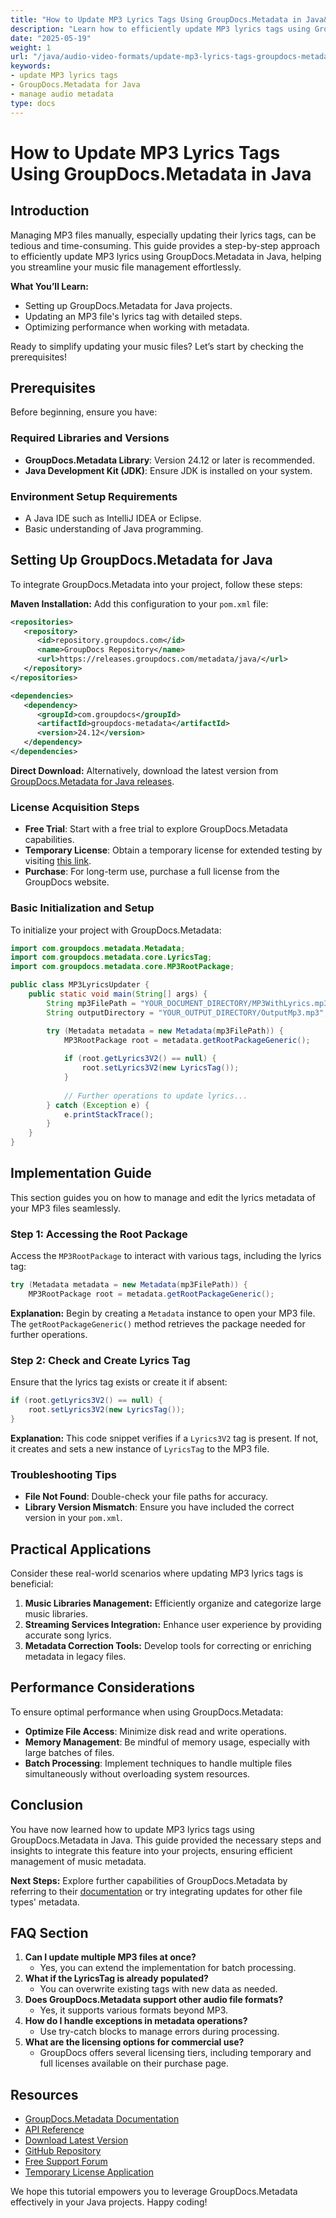 ```yaml
---
title: "How to Update MP3 Lyrics Tags Using GroupDocs.Metadata in Java&#58; A Step-by-Step Guide"
description: "Learn how to efficiently update MP3 lyrics tags using GroupDocs.Metadata for Java. Streamline your music file management with this comprehensive guide."
date: "2025-05-19"
weight: 1
url: "/java/audio-video-formats/update-mp3-lyrics-tags-groupdocs-metadata-java-guide/"
keywords:
- update MP3 lyrics tags
- GroupDocs.Metadata for Java
- manage audio metadata
type: docs
---
```

# How to Update MP3 Lyrics Tags Using GroupDocs.Metadata in Java

## Introduction

Managing MP3 files manually, especially updating their lyrics tags, can be tedious and time-consuming. This guide provides a step-by-step approach to efficiently update MP3 lyrics using GroupDocs.Metadata in Java, helping you streamline your music file management effortlessly.

**What You’ll Learn:**
- Setting up GroupDocs.Metadata for Java projects.
- Updating an MP3 file's lyrics tag with detailed steps.
- Optimizing performance when working with metadata.

Ready to simplify updating your music files? Let’s start by checking the prerequisites!

## Prerequisites
Before beginning, ensure you have:

### Required Libraries and Versions
- **GroupDocs.Metadata Library**: Version 24.12 or later is recommended.
- **Java Development Kit (JDK)**: Ensure JDK is installed on your system.

### Environment Setup Requirements
- A Java IDE such as IntelliJ IDEA or Eclipse.
- Basic understanding of Java programming.

## Setting Up GroupDocs.Metadata for Java
To integrate GroupDocs.Metadata into your project, follow these steps:

**Maven Installation:**
Add this configuration to your `pom.xml` file:
```xml
<repositories>
   <repository>
      <id>repository.groupdocs.com</id>
      <name>GroupDocs Repository</name>
      <url>https://releases.groupdocs.com/metadata/java/</url>
   </repository>
</repositories>

<dependencies>
   <dependency>
      <groupId>com.groupdocs</groupId>
      <artifactId>groupdocs-metadata</artifactId>
      <version>24.12</version>
   </dependency>
</dependencies>
```
**Direct Download:**
Alternatively, download the latest version from [GroupDocs.Metadata for Java releases](https://releases.groupdocs.com/metadata/java/).

### License Acquisition Steps
- **Free Trial**: Start with a free trial to explore GroupDocs.Metadata capabilities.
- **Temporary License**: Obtain a temporary license for extended testing by visiting [this link](https://purchase.groupdocs.com/temporary-license/).
- **Purchase**: For long-term use, purchase a full license from the GroupDocs website.

### Basic Initialization and Setup
To initialize your project with GroupDocs.Metadata:
```java
import com.groupdocs.metadata.Metadata;
import com.groupdocs.metadata.core.LyricsTag;
import com.groupdocs.metadata.core.MP3RootPackage;

public class MP3LyricsUpdater {
    public static void main(String[] args) {
        String mp3FilePath = "YOUR_DOCUMENT_DIRECTORY/MP3WithLyrics.mp3";
        String outputDirectory = "YOUR_OUTPUT_DIRECTORY/OutputMp3.mp3";

        try (Metadata metadata = new Metadata(mp3FilePath)) {
            MP3RootPackage root = metadata.getRootPackageGeneric();
            
            if (root.getLyrics3V2() == null) {
                root.setLyrics3V2(new LyricsTag());
            }
            
            // Further operations to update lyrics...
        } catch (Exception e) {
            e.printStackTrace();
        }
    }
}
```

## Implementation Guide
This section guides you on how to manage and edit the lyrics metadata of your MP3 files seamlessly.

### Step 1: Accessing the Root Package
Access the `MP3RootPackage` to interact with various tags, including the lyrics tag:
```java
try (Metadata metadata = new Metadata(mp3FilePath)) {
    MP3RootPackage root = metadata.getRootPackageGeneric();
```
**Explanation:** Begin by creating a `Metadata` instance to open your MP3 file. The `getRootPackageGeneric()` method retrieves the package needed for further operations.

### Step 2: Check and Create Lyrics Tag
Ensure that the lyrics tag exists or create it if absent:
```java
if (root.getLyrics3V2() == null) {
    root.setLyrics3V2(new LyricsTag());
}
```
**Explanation:** This code snippet verifies if a `Lyrics3V2` tag is present. If not, it creates and sets a new instance of `LyricsTag` to the MP3 file.

### Troubleshooting Tips
- **File Not Found**: Double-check your file paths for accuracy.
- **Library Version Mismatch**: Ensure you have included the correct version in your `pom.xml`.

## Practical Applications
Consider these real-world scenarios where updating MP3 lyrics tags is beneficial:
1. **Music Libraries Management:** Efficiently organize and categorize large music libraries.
2. **Streaming Services Integration:** Enhance user experience by providing accurate song lyrics.
3. **Metadata Correction Tools:** Develop tools for correcting or enriching metadata in legacy files.

## Performance Considerations
To ensure optimal performance when using GroupDocs.Metadata:
- **Optimize File Access**: Minimize disk read and write operations.
- **Memory Management**: Be mindful of memory usage, especially with large batches of files.
- **Batch Processing**: Implement techniques to handle multiple files simultaneously without overloading system resources.

## Conclusion
You have now learned how to update MP3 lyrics tags using GroupDocs.Metadata in Java. This guide provided the necessary steps and insights to integrate this feature into your projects, ensuring efficient management of music metadata.

**Next Steps:** Explore further capabilities of GroupDocs.Metadata by referring to their [documentation](https://docs.groupdocs.com/metadata/java/) or try integrating updates for other file types' metadata.

## FAQ Section
1. **Can I update multiple MP3 files at once?**
   - Yes, you can extend the implementation for batch processing.
2. **What if the LyricsTag is already populated?**
   - You can overwrite existing tags with new data as needed.
3. **Does GroupDocs.Metadata support other audio file formats?**
   - Yes, it supports various formats beyond MP3.
4. **How do I handle exceptions in metadata operations?**
   - Use try-catch blocks to manage errors during processing.
5. **What are the licensing options for commercial use?**
   - GroupDocs offers several licensing tiers, including temporary and full licenses available on their purchase page.

## Resources
- [GroupDocs.Metadata Documentation](https://docs.groupdocs.com/metadata/java/)
- [API Reference](https://reference.groupdocs.com/metadata/java/)
- [Download Latest Version](https://releases.groupdocs.com/metadata/java/)
- [GitHub Repository](https://github.com/groupdocs-metadata/GroupDocs.Metadata-for-Java)
- [Free Support Forum](https://forum.groupdocs.com/c/metadata/)
- [Temporary License Application](https://purchase.groupdocs.com/temporary-license/) 

We hope this tutorial empowers you to leverage GroupDocs.Metadata effectively in your Java projects. Happy coding!

